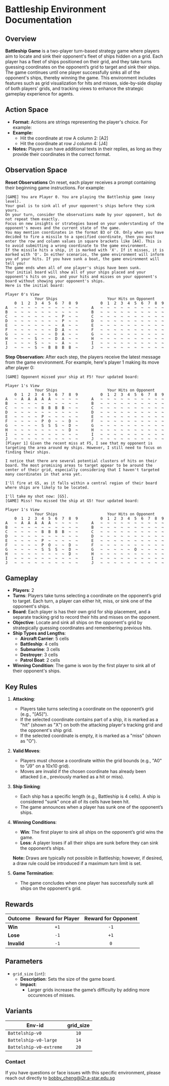 # Battleship Environment Documentation

## Overview
**Battleship Game** is a two-player turn-based strategy game where players aim to locate and sink their opponent's fleet of ships hidden on a grid. Each player has a fleet of ships positioned on their grid, and they take turns guessing coordinates on the opponent’s grid to target and sink their ships. The game continues until one player successfully sinks all of the opponent's ships, thereby winning the game. This environment includes features such as grid visualization for hits and misses, side-by-side display of both players' grids, and tracking views to enhance the strategic gameplay experience for agents.

## Action Space

- **Format:** Actions are strings representing the player's choice. For example:
- **Example:**
    - Hit the coordinate at row A column 2: [A2]
    - Hit the coordinate at row J column 4: [J4]
- **Notes:** Players can have additional texts in their replies, as long as they provide their coordinates in the correct format.

## Observation Space
**Reset Observations**
On reset, each player receives a prompt containing their beginning game instructions. For example:
```plaintext
[GAME] You are Player 0. You are playing the Battleship game (easy level).
Your goal is to sink all of your opponent's ships before they sink yours.
On your turn, consider the observations made by your opponent, but do not repeat them exactly.
Focus on new insights or strategies based on your understanding of the opponent's moves and the current state of the game.
You may mention coordinates in the format B3 or C8. Only when you have decided to fire a missile to a specified coordinate, then you must enter the row and column values in square brackets like [A4]. This is to avoid submitting a wrong coordinate to the game environment.
If the missile hits a ship, it is marked with 'X'. If it misses, it is marked with 'O'. In either scenarios, the game environment will inform you of your hits. If you have sunk a boat, the game environment will tell you!
The game ends when all of one player's ships have been sunk.
Your initial board will show all of your ships placed and your opponent's hits on you, and your hits and misses on your opponent's board without showing your opponent's ships.
Here is the initial board:
                    
Player 0's View                   
             Your Ships                      Your Hits on Opponent     
    0  1  2  3  4  5  6  7  8  9          0  1  2  3  4  5  6  7  8  9
A   ~  ~  ~  ~  ~  ~  ~  ~  ~  ~      A   ~  ~  ~  ~  ~  ~  ~  ~  ~  ~ 
B   ~  ~  ~  ~  ~  ~  ~  ~  ~  ~      B   ~  ~  ~  ~  ~  ~  ~  ~  ~  ~ 
C   ~  ~  ~  ~  ~  ~  ~  P  ~  ~      C   ~  ~  ~  ~  ~  ~  ~  ~  ~  ~ 
D   ~  ~  ~  ~  ~  ~  ~  P  ~  ~      D   ~  ~  ~  ~  ~  ~  ~  ~  ~  ~ 
E   ~  ~  ~  ~  ~  ~  ~  A  ~  ~      E   ~  ~  ~  ~  ~  ~  ~  ~  ~  ~ 
F   ~  ~  ~  ~  ~  ~  D  A  ~  ~      F   ~  ~  ~  ~  ~  ~  ~  ~  ~  ~ 
G   ~  ~  ~  ~  ~  ~  D  A  ~  ~      G   ~  ~  ~  ~  ~  ~  ~  ~  ~  ~ 
H   ~  ~  ~  S  ~  ~  D  A  ~  ~      H   ~  ~  ~  ~  ~  ~  ~  ~  ~  ~ 
I   ~  ~  ~  S  ~  ~  ~  A  ~  ~      I   ~  ~  ~  ~  ~  ~  ~  ~  ~  ~ 
J   ~  ~  ~  S  ~  B  B  B  B  ~      J   ~  ~  ~  ~  ~  ~  ~  ~  ~  ~ 
```

**Step Observation:**
After each step, the players receive the latest message from the game environment. For example, here's player 1 making its move after player 0:
```plaintext
[GAME] Opponent missed your ship at F5! Your updated board:
                    
Player 1's View                   
             Your Ships                      Your Hits on Opponent     
    0  1  2  3  4  5  6  7  8  9          0  1  2  3  4  5  6  7  8  9
A   ~  A  A  A  A  A  ~  ~  ~  ~      A   ~  ~  ~  ~  ~  ~  ~  ~  ~  ~ 
B   ~  ~  ~  ~  ~  ~  ~  ~  ~  ~      B   ~  ~  ~  ~  ~  ~  ~  ~  ~  ~ 
C   ~  ~  ~  ~  B  B  B  B  ~  ~      C   ~  ~  ~  ~  ~  ~  ~  ~  ~  ~ 
D   ~  ~  ~  ~  ~  ~  ~  ~  ~  ~      D   ~  ~  ~  ~  ~  ~  ~  ~  ~  ~ 
E   ~  ~  ~  ~  P  ~  ~  ~  ~  ~      E   ~  ~  ~  ~  ~  ~  ~  ~  ~  ~ 
F   ~  ~  ~  ~  P  O  ~  ~  D  ~      F   ~  ~  ~  ~  ~  ~  ~  ~  ~  ~ 
G   ~  ~  ~  ~  S  S  S  ~  D  ~      G   ~  ~  ~  ~  ~  ~  ~  ~  ~  ~ 
H   ~  ~  ~  ~  ~  ~  ~  ~  D  ~      H   ~  ~  ~  ~  ~  ~  ~  ~  ~  ~ 
I   ~  ~  ~  ~  ~  ~  ~  ~  ~  ~      I   ~  ~  ~  ~  ~  ~  ~  ~  ~  ~ 
J   ~  ~  ~  ~  ~  ~  ~  ~  ~  ~      J   ~  ~  ~  ~  ~  ~  ~  ~  ~  ~ 
[Player 1] Given the recent miss at F5, I see that my opponent is targeting the area around my ships. However, I still need to focus on finding their ships. 

I notice that there are several potential clusters of hits on their board. The most promising areas to target appear to be around the center of their grid, especially considering that I haven't targeted many coordinates in that area yet.

I'll fire at G5, as it falls within a central region of their board where ships are likely to be located. 

I'll take my shot now: [G5].
[GAME] Miss! You missed the ship at G5! Your updated board:
                    
Player 1's View                   
             Your Ships                      Your Hits on Opponent     
    0  1  2  3  4  5  6  7  8  9          0  1  2  3  4  5  6  7  8  9
A   ~  A  A  A  A  A  ~  ~  ~  ~      A   ~  ~  ~  ~  ~  ~  ~  ~  ~  ~ 
B   ~  ~  ~  ~  ~  ~  ~  ~  ~  ~      B   ~  ~  ~  ~  ~  ~  ~  ~  ~  ~ 
C   ~  ~  ~  ~  B  B  B  B  ~  ~      C   ~  ~  ~  ~  ~  ~  ~  ~  ~  ~ 
D   ~  ~  ~  ~  ~  ~  ~  ~  ~  ~      D   ~  ~  ~  ~  ~  ~  ~  ~  ~  ~ 
E   ~  ~  ~  ~  P  ~  ~  ~  ~  ~      E   ~  ~  ~  ~  ~  ~  ~  ~  ~  ~ 
F   ~  ~  ~  ~  P  O  ~  ~  D  ~      F   ~  ~  ~  ~  ~  ~  ~  ~  ~  ~ 
G   ~  ~  ~  ~  S  S  S  ~  D  ~      G   ~  ~  ~  ~  ~  O  ~  ~  ~  ~ 
H   ~  ~  ~  ~  ~  ~  ~  ~  D  ~      H   ~  ~  ~  ~  ~  ~  ~  ~  ~  ~ 
I   ~  ~  ~  ~  ~  ~  ~  ~  ~  ~      I   ~  ~  ~  ~  ~  ~  ~  ~  ~  ~ 
J   ~  ~  ~  ~  ~  ~  ~  ~  ~  ~      J   ~  ~  ~  ~  ~  ~  ~  ~  ~  ~ 
```

## Gameplay

- **Players**: 2
- **Turns**: Players take turns selecting a coordinate on the opponent’s grid to target. Each turn, a player can either hit, miss, or sink one of the opponent's ships.
- **Board**: Each player is has their own grid for ship placement, and a separate tracking grid to record their hits and misses on the opponent.
- **Objective**: Locate and sink all ships on the opponent's grid by strategically guessing coordinates and remembering previous hits.
- **Ship Types and Lengths**:
  - **Aircraft Carrier**: 5 cells
  - **Battleship**: 4 cells
  - **Submarine**: 3 cells
  - **Destroyer**: 3 cells
  - **Patrol Boat**: 2 cells
- **Winning Condition**: The game is won by the first player to sink all of their opponent's ships.


## Key Rules

1. **Attacking**:
   - Players take turns selecting a coordinate on the opponent’s grid (e.g., "[A5]").
   - If the selected coordinate contains part of a ship, it is marked as a "hit" (shown as "X") on both the attacking player's tracking grid and the opponent's ship grid.
   - If the selected coordinate is empty, it is marked as a "miss" (shown as "O").

2. **Valid Moves**:
   - Players must choose a coordinate within the grid bounds (e.g., "A0" to "J9" on a 10x10 grid).
   - Moves are invalid if the chosen coordinate has already been attacked (i.e., previously marked as a hit or miss).

3. **Ship Sinking**:
   - Each ship has a specific length (e.g., Battleship is 4 cells). A ship is considered "sunk" once all of its cells have been hit.
   - The game announces when a player has sunk one of the opponent’s ships.

4. **Winning Conditions**:
   - **Win**: The first player to sink all ships on the opponent’s grid wins the game.
   - **Loss**: A player loses if all their ships are sunk before they can sink the opponent’s ships.
   
   **Note:** Draws are typically not possible in Battleship; however, if desired, a draw rule could be introduced if a maximum turn limit is set.

5. **Game Termination**:
   - The game concludes when one player has successfully sunk all ships on the opponent's grid.


## Rewards

| Outcome          | Reward for Player | Reward for Opponent |
|------------------|:-----------------:|:-------------------:|
| **Win**          | `+1`              | `-1`                |
| **Lose**         | `-1`              | `+1`                |
| **Invalid**      | `-1`              | `0`                 |


## Parameters

- `grid_size` (`int`):
    - **Description**: Sets the size of the game board.
    - **Impact**:
        - Larger grids increase the game’s difficulty by adding more occurences of misses.

## Variants

| Env-id                  | grid_size |
|-------------------------|:---------:|
| `Battelship-v0`         |    `10`   |
| `Battelship-v0-large`   |    `14`   |
| `Battelship-v0-extreme` |    `20`   |


### Contact
If you have questions or face issues with this specific environment, please reach out directly to bobby_cheng@i2r.a-star.edu.sg